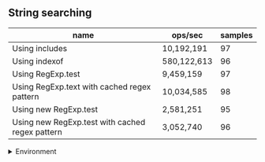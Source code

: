## String searching

|name|ops/sec|samples|
|-|-|-|
|Using includes|10,192,191|97|
|Using indexof|580,122,613|96|
|Using RegExp.test|9,459,159|97|
|Using RegExp.text with cached regex pattern|10,034,585|98|
|Using new RegExp.test|2,581,251|95|
|Using new RegExp.test with cached regex pattern|3,052,740|96|


<details>
<summary>Environment</summary>

* __Machine:__ linux x64 | 2 vCPUs | 6.8GB Mem
* __Run:__ Sat Oct 14 2023 02:51:29 GMT+0000 (Coordinated Universal Time)
</details>

<!--
{"environment":{"platform":"linux","arch":"x64","cpus":2,"totalMemory":6.759757995605469},"benchmarks":[{"name":"Using includes","hz":10192191.491773639,"cycles":6,"stats":{"deviation":1.2035832614863126e-9,"mean":9.81143261296772e-8,"moe":2.395225151979517e-10,"rme":0.24412593414887854,"sem":1.2220536489691413e-10,"variance":1.4486126673300294e-18}},{"name":"Using indexof","hz":580122612.5806806,"cycles":9,"stats":{"deviation":5.56002309306514e-11,"mean":1.7237735235858006e-9,"moe":1.1122362621148874e-11,"rme":0.6452334061850591,"sem":5.674674806708609e-12,"variance":3.0913856795417642e-21}},{"name":"Using RegExp.test","hz":9459159.119461875,"cycles":6,"stats":{"deviation":4.478690406383676e-10,"mean":1.0571764227356493e-7,"moe":8.912945412727095e-11,"rme":0.08430896888206339,"sem":4.5474211289423957e-11,"variance":2.0058667756233174e-19}},{"name":"Using RegExp.text with cached regex pattern","hz":10034585.299107278,"cycles":5,"stats":{"deviation":1.9867706280545894e-9,"mean":9.965533902920378e-8,"moe":3.9336051545270374e-10,"rme":0.39472096456109623,"sem":2.0069414053709374e-10,"variance":3.947257528500428e-18}},{"name":"Using new RegExp.test","hz":2581251.2222448997,"cycles":4,"stats":{"deviation":1.556481831326517e-8,"mean":3.874090175268975e-7,"moe":3.1299566621355308e-9,"rme":0.8079204459710906,"sem":1.5969166643548626e-9,"variance":2.4226356912495477e-16}},{"name":"Using new RegExp.test with cached regex pattern","hz":3052740.0524285007,"cycles":6,"stats":{"deviation":2.885152676772611e-9,"mean":3.275745667255504e-7,"moe":5.771507375296318e-10,"rme":0.1761891172745356,"sem":2.9446466200491423e-10,"variance":8.324105968288163e-18}}]}-->
